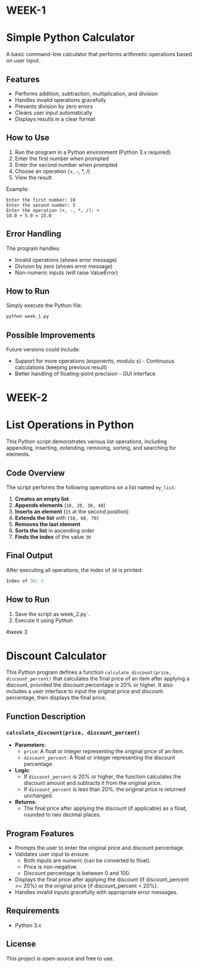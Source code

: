 # WEEK-1
# Simple Python Calculator

A basic command-line calculator that performs arithmetic operations based on user input.

## Features

- Performs addition, subtraction, multiplication, and division
- Handles invalid operations gracefully
- Prevents division by zero errors
- Cleans user input automatically
- Displays results in a clear format

## How to Use

1. Run the program in a Python environment (Python 3.x required)
2. Enter the first number when prompted
3. Enter the second number when prompted
4. Choose an operation (+, -, *, /)
5. View the result

Example:
```
Enter the first number: 10
Enter the second number: 5
Enter the operation (+, -, *, /): +
10.0 + 5.0 = 15.0
```

## Error Handling

The program handles:
- Invalid operations (shows error message)
- Division by zero (shows error message)
- Non-numeric inputs (will raise ValueError)


## How to Run

Simply execute the Python file:
```bash
python week_1.py
```

## Possible Improvements

Future versions could include:
- Support for more operations (exponents, modulu
s)                                              - Continuous calculations (keeping previous result)
- Better handling of floating-point precision   - GUI interface

# WEEK-2


# List Operations in Python

This Python script demonstrates various list operations, including appending, inserting, extending, removing, sorting, and searching for elements.

## Code Overview

The script performs the following operations on a list named `my_list`:

1. **Creates an empty list**
2. **Appends elements** (`10, 20, 30, 40`)
3. **Inserts an element** (`15` at the second position)
4. **Extends the list** with `[50, 60, 70]`
5. **Removes the last element**
6. **Sorts the list** in ascending order
7. **Finds the index** of the value `30`

## Final Output

After executing all operations, the index of `30` is printed:

```python
Index of 30: 3
```

## How to Run

1. Save the script as week_2.py`.
2. Execute it using Python


#week 3


# Discount Calculator

This Python program defines a function `calculate_discount(price, discount_percent)` that calculates the final price of an item after applying a discount, provided the discount percentage is 20% or higher. It also includes a user interface to input the original price and discount percentage, then displays the final price.

## Function Description

### `calculate_discount(price, discount_percent)`
- **Parameters**:
  - `price`: A float or integer representing the original price of an item.
  - `discount_percent`: A float or integer representing the discount percentage.
- **Logic**:
  - If `discount_percent` is 20% or higher, the function calculates the discount amount and subtracts it from the original price.
  - If `discount_percent` is less than 20%, the original price is returned unchanged.
- **Returns**:
  - The final price after applying the discount (if applicable) as a float, rounded to two decimal places.

## Program Features

- Prompts the user to enter the original price and discount percentage.
- Validates user input to ensure:
  - Both inputs are numeric (can be converted to float).
  - Price is non-negative.
  - Discount percentage is between 0 and 100.
- Displays the final price after applying the discount (if discount_percent >= 20%) or the original price (if discount_percent < 20%).
- Handles invalid inputs gracefully with appropriate error messages.



## Requirements

- Python 3.x

## License

This project is open-source and free to use.
